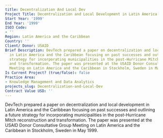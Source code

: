 ```yaml
---
title: Decentralization And Local Dev
Project Title: Decentralization and Local Development in Latin America and the Caribbean
Start Year: '1999'
End Year: '1999'
ISO3 Code:
- ''
Region: Latin America and the Caribbean
Country: ''
Client/ Donor: USAID
Brief Description: DevTech prepared a paper on decentralization and local development
  in Latin America and the Caribbean focusing on past successes and outlining a future
  strategy for incorporating municipalities in the post-Hurricane Mitch reconstruction
  and transformation. The paper was presented at the USAID Donor Consultative Group
  Meeting on Latin America and the Caribbean in Stockholm, Sweden in May 1999.
Is Current Project? (true/false): false
Practice Area:
- Knowledge Management and Data Analytics
projects_slug: Decentralization-and-Local-Dev
Contract Value USD: ''
---
```


DevTech prepared a paper on decentralization and local development in Latin America and the Caribbean focusing on past successes and outlining a future strategy for incorporating municipalities in the post-Hurricane Mitch reconstruction and transformation. The paper was presented at the USAID Donor Consultative Group Meeting on Latin America and the Caribbean in Stockholm, Sweden in May 1999.